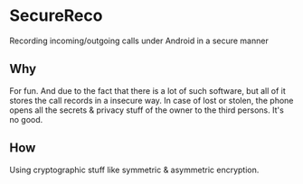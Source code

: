 # SecureReco

Recording incoming/outgoing calls under Android in a secure manner

## Why

For fun. And due to the fact that there is a lot of such software, but all of it stores the call records in a insecure way. 
In case of lost or stolen, the phone opens all the secrets & privacy stuff of the owner to the third persons. It's no good.

## How

Using cryptographic stuff like symmetric & asymmetric encryption.
